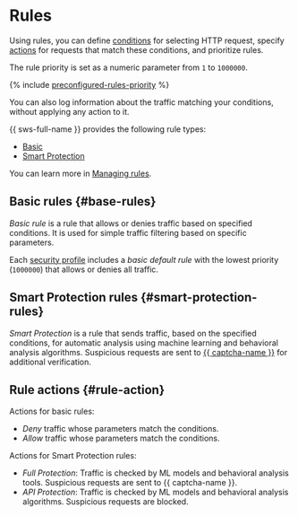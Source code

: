 # Rules

Using rules, you can define [conditions](conditions.md) for selecting HTTP request, specify [actions](#rule-action) for requests that match these conditions, and prioritize rules.

The rule priority is set as a numeric parameter from `1` to `1000000`.

{% include [preconfigured-rules-priority](../../_includes/smartwebsecurity/preconfigured-rules-priority.md) %}

You can also log information about the traffic matching your conditions, without applying any action to it.

{{ sws-full-name }} provides the following rule types:
* [Basic](#base-rules)
* [Smart Protection](#smart-protection-rules)

You can learn more in [Managing rules](../operations/#rules).

## Basic rules {#base-rules}

_Basic rule_ is a rule that allows or denies traffic based on specified conditions. It is used for simple traffic filtering based on specific parameters.

Each [security profile](profiles.md) includes a _basic default rule_ with the lowest priority (`1000000`) that allows or denies all traffic.

## Smart Protection rules {#smart-protection-rules}

_Smart Protection_ is a rule that sends traffic, based on the specified conditions, for automatic analysis using machine learning and behavioral analysis algorithms. Suspicious requests are sent to [{{ captcha-name }}](../../smartcaptcha/) for additional verification.

## Rule actions {#rule-action}

Actions for basic rules:
* _Deny_ traffic whose parameters match the conditions.
* _Allow_ traffic whose parameters match the conditions.

Actions for Smart Protection rules:
* _Full Protection_: Traffic is checked by ML models and behavioral analysis tools. Suspicious requests are sent to {{ captcha-name }}.
* _API Protection_: Traffic is checked by ML models and behavioral analysis algorithms. Suspicious requests are blocked.
